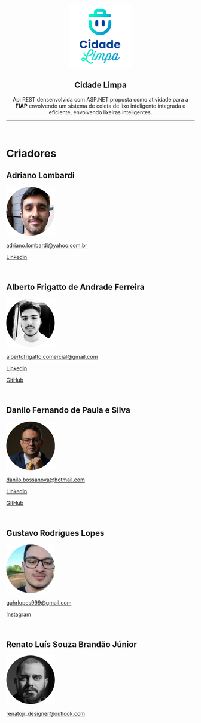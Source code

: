 <p align='center'>
<img
    src='./img/logo.png'
    width='170'
/>

<h2 align='center'>Cidade Limpa</h2>

<p align='center'>Api REST densenvolvida com ASP.NET proposta como atividade para a <b>FIAP</b> envolvendo um sistema de coleta de lixo inteligente integrada e eficiente, envolvendo lixeiras inteligentes.</p>
</p>


---

<br/>

# Criadores

## Adriano Lombardi

<img
    src='./img/adriano.png'
    width='130'
/>

adriano.lombardi@yahoo.com.br

[Linkedin](http://linkedin.com/in/adriano-lombardi-a21a3719)

<br/>

## Alberto Frigatto de Andrade Ferreira

<img
    src='./img/frigatto.png'
    width='130'
/>

albertofrigatto.comercial@gmail.com

[Linkedin](https://www.linkedin.com/in/alberto-frigatto-de-andrade-ferreira-a72022251/)

[GitHub](https://github.com/Alberto-Frigatto)

<br/>

## Danilo Fernando de Paula e Silva

<img
    src='./img/danilo.png'
    width='130'
/>

danilo.bossanova@hotmail.com

[Linkedin](https://www.linkedin.com/in/danilo-fernando-3a4a49212/)

[GitHub](https://github.com/danilobossanova)

<br/>

## Gustavo Rodrigues Lopes

<img
    src='./img/gustavo.png'
    width='130'
/>

guhrlopes999@gmail.com

[Instagram](https://www.instagram.com/gustavo.r.lopes/)

<br/>

## Renato Luís Souza Brandão Júnior


<img
    src='./img/renato.png'
    width='130'
/>

renatojr_designer@outlook.com
